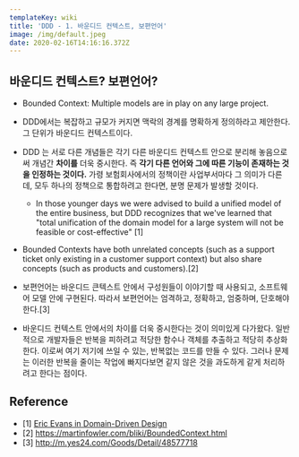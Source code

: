 ```yaml
---
templateKey: wiki
title: 'DDD - 1. 바운디드 컨텍스트, 보편언어'
image: /img/default.jpeg
date: 2020-02-16T14:16:16.372Z
---
```



## 바운디드 컨텍스트? 보편언어?

* Bounded Context: Multiple models are in play on any large project.
* DDD에서는 복잡하고 규모가 커지면 맥락의 경계를 명확하게 정의하라고 제안한다. 그 단위가 바운디드 컨텍스트이다.
* DDD 는 서로 다른 개념들은 각기 다른 바운디드 컨텍스트 안으로 분리해 놓음으로써 개념간 **차이를** 더욱 중시한다. 즉 **각기 다른 언어와 그에 따른 기능이 존재하는 것을 인정하는 것이다.** 가령 보험회사에서의 정책이란 사업부서마다 그 의미가 다른데, 모두 하나의 정책으로 통합하려고 한다면, 분명 문제가 발생할 것이다.

  * In those younger days we were advised to build a unified model of the entire business, but DDD recognizes that we've learned that "total unification of the domain model for a large system will not be feasible or cost-effective" \[1]
* Bounded Contexts have both unrelated concepts (such as a support ticket only existing in a customer support context) but also share concepts (such as products and customers).\[2]
* 보편언어는 바운디드 큰텍스트 안에서 구성원들이 이야기할 때 사용되고, 소프트웨어 모델 안에 구현된다. 따라서 보편언어는 엄격하고, 정확하고, 엄중하며, 단호해야 한다.\[3]
* 바운디드 컨텍스트 안에서의 차이를 더욱 중시한다는 것이 의미있게 다가왔다. 일반적으로 개발자들은 반복을 피하려고 적당한 함수나 객체를 추출하고 적당히 추상화 한다. 이로써 여기 저기에 쓰일 수 있는, 반복없는 코드를 만들 수 있다. 그러나 문제는 이러한 반복을 줄이는 작업에 빠지다보면 같지 않은 것을 과도하게 같게 처리하려고 한다는 점이다.

## Reference

* \[1] [Eric Evans in Domain-Driven Design](https://www.amazon.com/gp/product/0321125215?ie=UTF8&tag=martinfowlerc-20&linkCode=as2&camp=1789&creative=9325&creativeASIN=0321125215)
* \[2] [](https://martinfowler.com/bliki/BoundedContext.html)<https://martinfowler.com/bliki/BoundedContext.html>
* \[3] [](http://m.yes24.com/Goods/Detail/48577718)<http://m.yes24.com/Goods/Detail/48577718>
